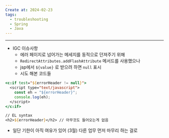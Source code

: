 ```yaml
---
Create at: 2024-02-23
tags:
  - troubleshooting
  - Spring
  - Java
---
```

---

- IGC 이슈사항
	- 에러 페이지로 넘어가는 메세지를 동적으로 던져주기 위해 
	- `RedirectAttributes.addFlashAttribute` 메서드를 사용했으나
	- jsp에서 `${value}` 로 받으려 하면 `null` 표시
	- 시도 해본 코드들
``` jsp
<c:if test="${errorHeader != null}">  
  <script type="text/javascript">  
    const eh = "${errorHeader}";  
    console.log(eh);  
  </script>  
</c:if>
```

```jsp
// EL syntax
<h2>${errorHeader}</h2> // 아무것도 들어오는게 없음
```

- 일단 기한이 아직 여유가 있어 (3월) 다른 업무 먼저 마무리 하는 걸로